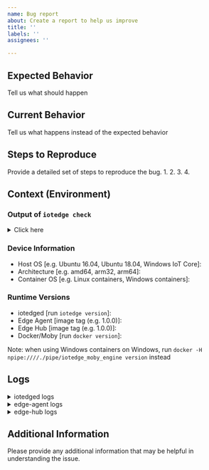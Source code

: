 ```yaml
---
name: Bug report
about: Create a report to help us improve
title: ''
labels: ''
assignees: ''

---
```


<!--
Hi there! Thank you for discovering and submitting an issue!

A potentially helpful troubleshooting guide may be found at our [Common issues and resolutions](https://docs.microsoft.com/en-us/azure/iot-edge/troubleshoot) page.
Note: please use your Azure subscription if you need to share any information from your Azure subscription such as connection strings, service names (IoTHub, Provisioning), etc.

Need Support?
* Have a feature request? Please post it on [User Voice](https://feedback.azure.com/forums/907045-azure-iot-edge) to help us prioritize.
* Have a technical question? Ask on [Stack Overflow](https://stackoverflow.com/questions/tagged/azure-iot-edge) with tag "azure-iot-edge".
* Need support? Azure customers with support plans have access to priority technical support directly from the Azure Portal. Support plan details are at: https://azure.microsoft.com/en-us/support/plans/

Provide a general summary of the issue in the Title above
-->
## Expected Behavior
Tell us what should happen

## Current Behavior
Tell us what happens instead of the expected behavior

## Steps to Reproduce
Provide a detailed set of steps to reproduce the bug.
1.
2.
3.
4.

## Context (Environment)

### Output of `iotedge check`

<details>
<summary>Click here</summary>

```

<Paste here between the triple backticks>

```
</details>

### Device Information
* Host OS [e.g. Ubuntu 16.04, Ubuntu 18.04, Windows IoT Core]: 
* Architecture [e.g. amd64, arm32, arm64]: 
* Container OS [e.g. Linux containers, Windows containers]: 

### Runtime Versions
* iotedged [run `iotedge version`]: 
* Edge Agent [image tag (e.g. 1.0.0)]: 
* Edge Hub [image tag (e.g. 1.0.0)]: 
* Docker/Moby [run `docker version`]: 

Note: when using Windows containers on Windows, run `docker -H npipe:////./pipe/iotedge_moby_engine version` instead

## Logs
<!--
Please share as many logs as possible. This will help debugging
Follow [diagnostic steps](https://docs.microsoft.com/en-us/azure/iot-edge/troubleshoot#standard-diagnostic-steps) to help extract useful information.
Don't forget to remove any connection string information!
-->

<details>
<summary>iotedged logs</summary>

```

<Paste here between the triple backticks>

```
</details>

<details>
<summary>edge-agent logs</summary>

```

<Paste here between the triple backticks>

```
</details>

<details>
<summary>edge-hub logs</summary>

```

<Paste here between the triple backticks>

```
</details>

## Additional Information
Please provide any additional information that may be helpful in understanding the issue.
